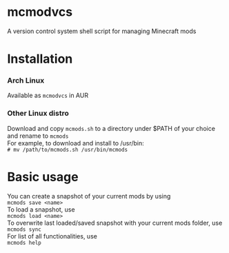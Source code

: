 # mcmodvcs
A version control system shell script for managing Minecraft mods
# Installation
### Arch Linux
Available as `mcmodvcs` in AUR
### Other Linux distro
Download and copy `mcmods.sh` to a directory under $PATH of your choice and rename to `mcmods`\
For example, to download and install to /usr/bin:\
``` # mv /path/to/mcmods.sh /usr/bin/mcmods ```
# Basic usage
You can create a snapshot of your current mods by using\
``` mcmods save <name> ```\
To load a snapshot, use\
``` mcmods load <name> ```\
To overwrite last loaded/saved snapshot with your current mods folder, use\
``` mcmods sync ```\
For list of all functionalities, use\
``` mcmods help ```
